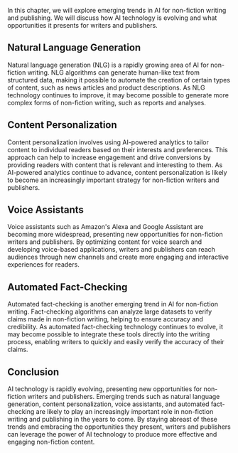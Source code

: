 
In this chapter, we will explore emerging trends in AI for non-fiction writing and publishing. We will discuss how AI technology is evolving and what opportunities it presents for writers and publishers.

Natural Language Generation
---------------------------

Natural language generation (NLG) is a rapidly growing area of AI for non-fiction writing. NLG algorithms can generate human-like text from structured data, making it possible to automate the creation of certain types of content, such as news articles and product descriptions. As NLG technology continues to improve, it may become possible to generate more complex forms of non-fiction writing, such as reports and analyses.

Content Personalization
-----------------------

Content personalization involves using AI-powered analytics to tailor content to individual readers based on their interests and preferences. This approach can help to increase engagement and drive conversions by providing readers with content that is relevant and interesting to them. As AI-powered analytics continue to advance, content personalization is likely to become an increasingly important strategy for non-fiction writers and publishers.

Voice Assistants
----------------

Voice assistants such as Amazon's Alexa and Google Assistant are becoming more widespread, presenting new opportunities for non-fiction writers and publishers. By optimizing content for voice search and developing voice-based applications, writers and publishers can reach audiences through new channels and create more engaging and interactive experiences for readers.

Automated Fact-Checking
-----------------------

Automated fact-checking is another emerging trend in AI for non-fiction writing. Fact-checking algorithms can analyze large datasets to verify claims made in non-fiction writing, helping to ensure accuracy and credibility. As automated fact-checking technology continues to evolve, it may become possible to integrate these tools directly into the writing process, enabling writers to quickly and easily verify the accuracy of their claims.

Conclusion
----------

AI technology is rapidly evolving, presenting new opportunities for non-fiction writers and publishers. Emerging trends such as natural language generation, content personalization, voice assistants, and automated fact-checking are likely to play an increasingly important role in non-fiction writing and publishing in the years to come. By staying abreast of these trends and embracing the opportunities they present, writers and publishers can leverage the power of AI technology to produce more effective and engaging non-fiction content.

